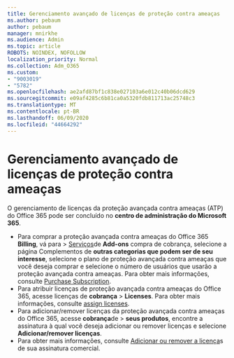 ```yaml
---
title: Gerenciamento avançado de licenças de proteção contra ameaças
ms.author: pebaum
author: pebaum
manager: mnirkhe
ms.audience: Admin
ms.topic: article
ROBOTS: NOINDEX, NOFOLLOW
localization_priority: Normal
ms.collection: Adm_O365
ms.custom:
- "9003019"
- "5782"
ms.openlocfilehash: ae2afd87bf1c838e027103a6e012c40b06dcd629
ms.sourcegitcommit: e09af4285c6b81ca0a5320fdb811713ac25748c3
ms.translationtype: MT
ms.contentlocale: pt-BR
ms.lasthandoff: 06/09/2020
ms.locfileid: "44664292"
---
```

# <a name="advanced-threat-protection-license-management"></a>Gerenciamento avançado de licenças de proteção contra ameaças

O gerenciamento de licenças da proteção avançada contra ameaças (ATP) do Office 365 pode ser concluído no **centro de administração do Microsoft 365**.

- Para comprar a proteção avançada contra ameaças do Office 365 **Billing**, vá para  >  [Serviços](https://go.microsoft.com/fwlink/p/?linkid=868433)de **Add-ons** compra de cobrança, selecione a página Complementos de **outras categorias que podem ser de seu interesse**, selecione o plano de proteção avançada contra ameaças que você deseja comprar e selecione o número de usuários que usarão a proteção avançada contra ameaças. Para obter mais informações, consulte [Purchase Subscription](https://docs.microsoft.com/microsoft-365/commerce/subscriptions/upgrade-to-different-plan).
- Para atribuir licenças de proteção avançada contra ameaças do Office 365, acesse licenças de **cobrança**  >  **Licenses**. Para obter mais informações, consulte [assign licenses](https://docs.microsoft.com/microsoft-365/admin/manage/assign-licenses-to-users).  
- Para adicionar/remover licenças da proteção avançada contra ameaças do Office 365, acesse **cobrança**de  >  **seus produtos**, encontre a assinatura à qual você deseja adicionar ou remover licenças e selecione **Adicionar/remover licenças**.  
- Para obter mais informações, consulte [Adicionar ou remover a licença](https://docs.microsoft.com/microsoft-365/commerce/licenses/buy-licenses?view=o365-worldwide#add-or-remove-licenses-for-your-business-subscription)s de sua assinatura comercial.
